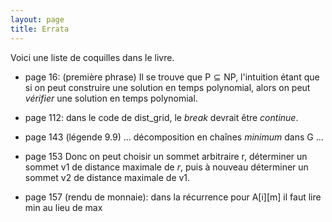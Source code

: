 ```yaml
---
layout: page
title: Errata
---
```


Voici une liste de coquilles dans le livre.

- page 16: (première phrase) Il se trouve que $\textsf{P} \subseteq \textsf{NP}$, l'intuition étant que si on peut construire une solution en temps polynomial, alors on peut *vérifier* une solution en temps polynomial.

- page 112: dans le code de dist_grid, le *break* devrait être *continue*.

- page 143 (légende 9.9) ... décomposition en chaînes *minimum* dans G ...

- page 153 Donc on peut choisir un sommet arbitraire r, déterminer un sommet v1 de distance maximale de *r*, puis à nouveau déterminer un sommet v2 de distance maximale de v1.

- page 157 (rendu de monnaie): dans la récurrence pour A[i][m] il faut lire min au lieu de max

